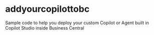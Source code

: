 # addyourcopilottobc
Sample code to help you deploy your custom Copilot or Agent built in Copilot Studio inside Business Central

